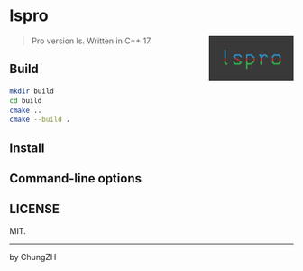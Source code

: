 # lspro

<img align="right" src="assets/lsp-logo.png" width="150"/>

> Pro version ls. Written in C++ 17.

## Build

```bash
mkdir build
cd build
cmake .. 
cmake --build .
```

## Install

## Command-line options

## LICENSE

MIT.

------

by ChungZH
